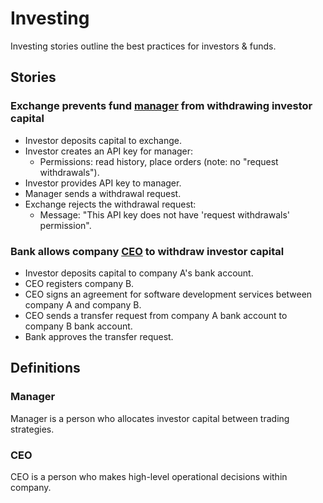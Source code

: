 # Investing

Investing stories outline the best practices for investors & funds.

## Stories

### Exchange prevents fund [manager](#manager) from withdrawing investor capital

* Investor deposits capital to exchange.
* Investor creates an API key for manager:
  * Permissions: read history, place orders (note: no "request withdrawals").
* Investor provides API key to manager.
* Manager sends a withdrawal request.
* Exchange rejects the withdrawal request:
  * Message: "This API key does not have 'request withdrawals' permission".

### Bank allows company [CEO](#ceo) to withdraw investor capital

* Investor deposits capital to company A's bank account.
* CEO registers company B.
* CEO signs an agreement for software development services between company A and company B.
* CEO sends a transfer request from company A bank account to company B bank account.
* Bank approves the transfer request.

## Definitions 

### Manager

Manager is a person who allocates investor capital between trading strategies.

### CEO

CEO is a person who makes high-level operational decisions within company.
